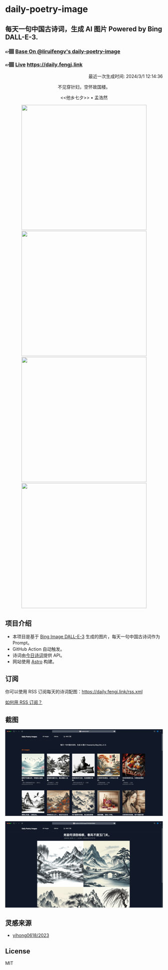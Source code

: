 
# daily-poetry-image

## 每天一句中国古诗词，生成 AI 图片 Powered by Bing DALL-E-3.

### 👉🏽 [Base On @liruifengv's daily-poetry-image](https://github.com/liruifengv/daily-poetry-image)

### 👉🏽 [Live](https://daily.fengj.link) https://daily.fengj.link

<p align="right">
  最近一次生成时间: 2024/3/1 12:14:36
</p>
<p align="center">
不见穿针妇，空怀故国楼。
</p>
<p align="center">
<<他乡七夕>> • 孟浩然
</p>
<p align="center">
<img src="https://tse2.mm.bing.net/th/id/OIG3.ncYL23FbqMnnyado8knn" height="400" width="400" />
<img src="https://tse1.mm.bing.net/th/id/OIG3.MnuM.L8ptRISh.DV7Nzh" height="400" width="400" />
<img src="https://tse4.mm.bing.net/th/id/OIG3.4jeNZIffMZYVkLRu1rb8" height="400" width="400" />
<img src="https://tse2.mm.bing.net/th/id/OIG3.i1FOVfz5kHPYOVYwNwyp" height="400" width="400" />
</p>

## 项目介绍

-   本项目是基于 [Bing Image DALL-E-3](https://www.bing.com/images/create) 生成的图片，每天一句中国古诗词作为 Prompt。
-   GitHub Action 自动触发。
-   诗词由[今日诗词](https://www.jinrishici.com/)提供 API。
-   网站使用 [Astro](https://astro.build) 构建。

## 订阅

你可以使用 RSS 订阅每天的诗词配图：https://daily.fengj.link/rss.xml

[如何用 RSS 订阅？](https://zhuanlan.zhihu.com/p/55026716)

## 截图

![图片列表](./screenshots/Snipaste_2023-12-28_21-00-26.png)

![图片详情](./screenshots/Snipaste_2023-12-28_21-00-53.png)

## 灵感来源

-   [yihong0618/2023](https://github.com/yihong0618/2023)

## License

MIT
